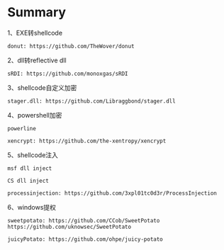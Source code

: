 # Summary
1、EXE转shellcode

```donut: https://github.com/TheWover/donut``` 

2、dll转reflective dll

```sRDI: https://github.com/monoxgas/sRDI```

3、shellcode自定义加密

```stager.dll: https://github.com/Libraggbond/stager.dll```

4、powershell加密

```powerline```

```xencrypt: https://github.com/the-xentropy/xencrypt```

5、shellcode注入

```msf dll inject```

```CS dll inject```

```processinjection: https://github.com/3xpl01tc0d3r/ProcessInjection```

6、windows提权

```sweetpotato: https://github.com/CCob/SweetPotato  https://github.com/uknowsec/SweetPotato```

```juicyPotato: https://github.com/ohpe/juicy-potato```

